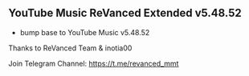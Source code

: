## YouTube Music ReVanced Extended v5.48.52

- bump base to YouTube Music v5.48.52

Thanks to ReVanced Team & inotia00

Join Telegram Channel: https://t.me/revanced_mmt
